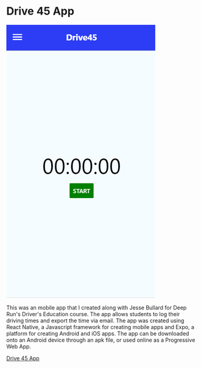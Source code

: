 # Drive 45 App
![Image of Home Screen](images/HomeScreen.PNG)


This was an mobile app that I created along with Jesse Bullard for Deep Run's Driver's Education course. The app allows students to log their driving times and export the time via email. The app was created using React Native, a Javascript framework for creating mobile apps and Expo, a platform for creating Android and iOS apps. The app can be downloaded onto an Android device through an apk file, or used online as a Progressive Web App.

[Drive 45 App](https://driversed2024.github.io/)
